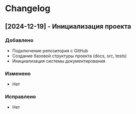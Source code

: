 # Changelog

## [2024-12-19] - Инициализация проекта

### Добавлено
- Подключение репозитория с GitHub
- Создание базовой структуры проекта (docs, src, tests)
- Инициализация системы документирования

### Изменено
- Нет

### Исправлено
- Нет

